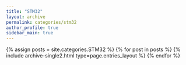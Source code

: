 ```yaml
---
title: "STM32"
layout: archive
permalink: categories/stm32
author_profile: true
sidebar_main: true
---
```


{% assign posts = site.categories.STM32 %}
{% for post in posts %} {% include archive-single2.html type=page.entries_layout %} {% endfor %}
